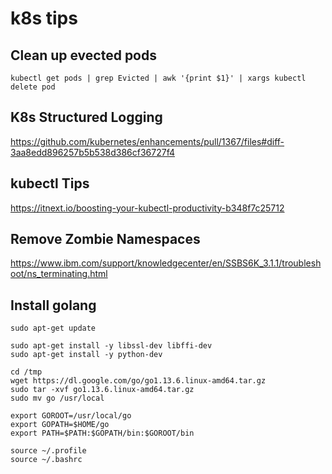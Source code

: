 # k8s tips

## Clean up evected pods
```
kubectl get pods | grep Evicted | awk '{print $1}' | xargs kubectl delete pod
```

## K8s Structured Logging
https://github.com/kubernetes/enhancements/pull/1367/files#diff-3aa8edd896257b5b538d386cf36727f4

## kubectl Tips
https://itnext.io/boosting-your-kubectl-productivity-b348f7c25712

## Remove Zombie Namespaces
https://www.ibm.com/support/knowledgecenter/en/SSBS6K_3.1.1/troubleshoot/ns_terminating.html

## Install golang
```
sudo apt-get update

sudo apt-get install -y libssl-dev libffi-dev
sudo apt-get install -y python-dev

cd /tmp
wget https://dl.google.com/go/go1.13.6.linux-amd64.tar.gz
sudo tar -xvf go1.13.6.linux-amd64.tar.gz
sudo mv go /usr/local

export GOROOT=/usr/local/go
export GOPATH=$HOME/go
export PATH=$PATH:$GOPATH/bin:$GOROOT/bin

source ~/.profile
source ~/.bashrc
```

